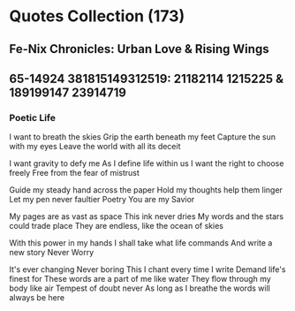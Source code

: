 # Quotes Collection (173)
## Fe-Nix Chronicles: Urban Love & Rising Wings
## 65-14924 381815149312519: 21182114 1215225 & 189199147 23914719


### Poetic Life
I want to breath the skies
Grip the earth beneath my feet
Capture the sun with my eyes
Leave the world with all its deceit

I want gravity to defy me 
As I define life within us
I want the right to choose freely
Free from the fear of mistrust

Guide my steady hand across the paper
Hold my thoughts help them linger
Let my pen never faultier
Poetry You are my Savior

My pages are as vast as space
This ink never dries
My words and the stars could trade place
They are endless, like the ocean of skies

With this power in my hands
I shall take what life commands
And write a new story
Never Worry

It's ever changing
Never boring
This I chant every time I write
Demand life's finest for
These words are a part of me like water
They flow through my body like air
Tempest of doubt never
As long as I breathe the words will always be here
